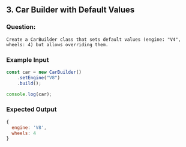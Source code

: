 ## 3. Car Builder with Default Values
### Question:
    Create a CarBuilder class that sets default values (engine: "V4", wheels: 4) but allows overriding them.

### Example Input
```javascript
const car = new CarBuilder()
    .setEngine("V8")
    .build();

console.log(car);
```
### Expected Output
```javascript
{
  engine: 'V8',
  wheels: 4
}
```
